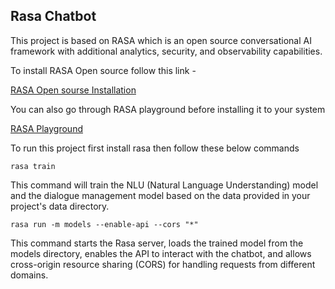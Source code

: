## Rasa Chatbot 

This project is based on RASA which is an open source conversational AI framework with additional analytics, security, and observability capabilities.

To install RASA Open source follow this link -

[RASA Open sourse Installation](https://rasa.com/docs/rasa/installation/installing-rasa-open-source)


You can also go through RASA playground before installing it to your system

[RASA Playground](https://rasa.com/docs/rasa/playground/)

To run this project first install rasa then follow these below commands

`rasa train`

This command will train the NLU (Natural Language Understanding) model and the dialogue management model based on the data provided in your project's data directory.

`rasa run -m models --enable-api --cors "*"`


This command starts the Rasa server, loads the trained model from the models directory, enables the API to interact with the chatbot, and allows cross-origin resource sharing (CORS) for handling requests from different domains.